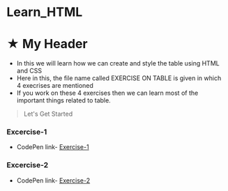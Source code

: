 # Learn_HTML
<h1>&#9733; My Header</h1>

- In this we will learn how we can create and style the table using HTML and CSS
- Here in this, the file name called EXERCISE ON TABLE is given in which 4 execrises are mentioned
- If you work on these 4 exercises then we can learn most of the important things related to table.

> Let's Get Started

### Excercise-1
- CodePen link- [Exercise-1](https://codepen.io/vinayak9669/pen/BaGLxqN)

### Excercise-2
- CodePen link- [Exercise-2](https://codepen.io/vinayak9669/pen/zYMKLGO)







